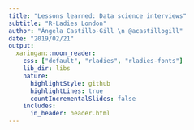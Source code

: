 ```yaml
---
title: "Lessons learned: Data science interviews"
subtitle: "R-Ladies London"
author: "Ángela Castillo-Gill \n @acastillogill"
date: "2019/02/21"
output:
  xaringan::moon_reader:
    css: ["default", "rladies", "rladies-fonts"]
    lib_dir: libs
    nature:
      highlightStyle: github
      highlightLines: true
      countIncrementalSlides: false
    includes:
      in_header: header.html
---
```

